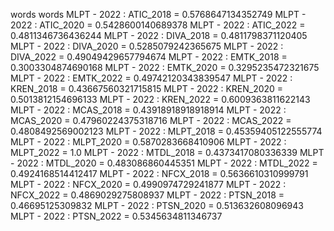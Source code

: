 words
words
MLPT - 2022 : ATIC_2018 = 0.5768647134352749
MLPT - 2022 : ATIC_2020 = 0.5428600140689378
MLPT - 2022 : ATIC_2022 = 0.4811346736436244
MLPT - 2022 : DIVA_2018 = 0.4811798371120405
MLPT - 2022 : DIVA_2020 = 0.5285079242365675
MLPT - 2022 : DIVA_2022 = 0.49049429657794674
MLPT - 2022 : EMTK_2018 = 0.3003304874690168
MLPT - 2022 : EMTK_2020 = 0.3295235472321675
MLPT - 2022 : EMTK_2022 = 0.49742120343839547
MLPT - 2022 : KREN_2018 = 0.43667560321715815
MLPT - 2022 : KREN_2020 = 0.5013812154696133
MLPT - 2022 : KREN_2022 = 0.6009363811622143
MLPT - 2022 : MCAS_2018 = 0.43918918918918914
MLPT - 2022 : MCAS_2020 = 0.47960224375318716
MLPT - 2022 : MCAS_2022 = 0.4808492569002123
MLPT - 2022 : MLPT_2018 = 0.45359405122555774
MLPT - 2022 : MLPT_2020 = 0.5870283668410906
MLPT - 2022 : MLPT_2022 = 1.0
MLPT - 2022 : MTDL_2018 = 0.4373417080336339
MLPT - 2022 : MTDL_2020 = 0.483086860445351
MLPT - 2022 : MTDL_2022 = 0.4924168514412417
MLPT - 2022 : NFCX_2018 = 0.5636610310999791
MLPT - 2022 : NFCX_2020 = 0.4990974729241877
MLPT - 2022 : NFCX_2022 = 0.4869029275808937
MLPT - 2022 : PTSN_2018 = 0.46695125309832
MLPT - 2022 : PTSN_2020 = 0.513632608096943
MLPT - 2022 : PTSN_2022 = 0.5345634811346737
